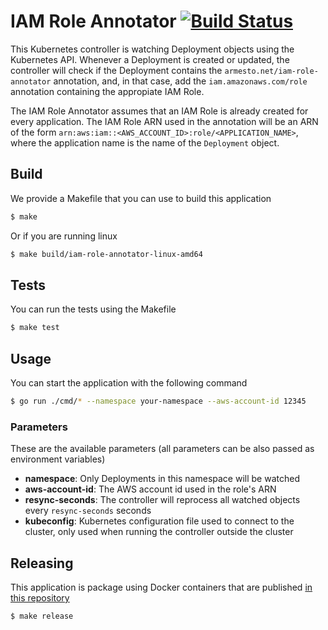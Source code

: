 # IAM Role Annotator [![Build Status](https://travis-ci.org/fiunchinho/iam-role-annotator.svg?branch=master)](https://travis-ci.org/fiunchinho/iam-role-annotator)
This Kubernetes controller is watching Deployment objects using the Kubernetes API. Whenever a Deployment is created or updated,
 the controller will check if the Deployment contains the `armesto.net/iam-role-annotator` annotation, and, in that case, add the `iam.amazonaws.com/role` annotation containing the appropiate IAM Role.

The IAM Role Annotator assumes that an IAM Role is already created for every application. The IAM Role ARN used in the annotation
 will be an ARN of the form `arn:aws:iam::<AWS_ACCOUNT_ID>:role/<APPLICATION_NAME>`, where the application name is the name of the `Deployment` object.

## Build
We provide a Makefile that you can use to build this application
```bash
$ make
```

Or if you are running linux
```bash
$ make build/iam-role-annotator-linux-amd64
```

## Tests
You can run the tests using the Makefile
```bash
$ make test
```

## Usage
You can start the application with the following command
```bash
$ go run ./cmd/* --namespace your-namespace --aws-account-id 12345
```

### Parameters
These are the available parameters (all parameters can be also passed as environment variables)
- **namespace**: Only Deployments in this namespace will be watched
- **aws-account-id**: The AWS account id used in the role's ARN
- **resync-seconds**: The controller will reprocess all watched objects every `resync-seconds` seconds
- **kubeconfig**: Kubernetes configuration file used to connect to the cluster, only used when running the controller outside the cluster

## Releasing
This application is package using Docker containers that are published [in this repository](https://hub.docker.com/r/fiunchinho/iam-role-annotator/)
```bash
$ make release
```
